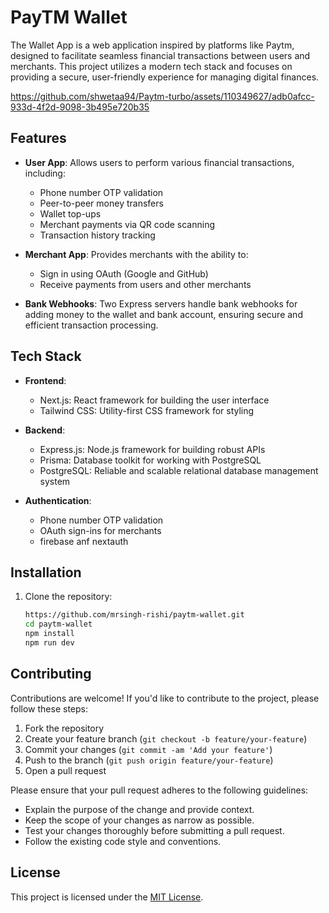 # PayTM Wallet

The Wallet App is a web application inspired by platforms like Paytm, designed to facilitate seamless financial transactions between users and merchants. This project utilizes a modern tech stack and focuses on providing a secure, user-friendly experience for managing digital finances.



https://github.com/shwetaa94/Paytm-turbo/assets/110349627/adb0afcc-933d-4f2d-9098-3b495e720b35




## Features

- **User App**: Allows users to perform various financial transactions, including:
  - Phone number OTP validation
  - Peer-to-peer money transfers
  - Wallet top-ups
  - Merchant payments via QR code scanning
  - Transaction history tracking
  
- **Merchant App**: Provides merchants with the ability to:
  - Sign in using OAuth (Google and GitHub)
  - Receive payments from users and other merchants
  
- **Bank Webhooks**: Two Express servers handle bank webhooks for adding money to the wallet and bank account, ensuring secure and efficient transaction processing.

## Tech Stack

- **Frontend**:
  - Next.js: React framework for building the user interface
  - Tailwind CSS: Utility-first CSS framework for styling
  
- **Backend**:
  - Express.js: Node.js framework for building robust APIs
  - Prisma: Database toolkit for working with PostgreSQL
  - PostgreSQL: Reliable and scalable relational database management system
  
- **Authentication**:
  - Phone number OTP validation
  - OAuth sign-ins for merchants
  - firebase anf nextauth
  
## Installation

1. Clone the repository:

   ```bash
   https://github.com/mrsingh-rishi/paytm-wallet.git
   cd paytm-wallet
   npm install
   npm run dev
   ```
## Contributing

Contributions are welcome! If you'd like to contribute to the project, please follow these steps:

1. Fork the repository
2. Create your feature branch (`git checkout -b feature/your-feature`)
3. Commit your changes (`git commit -am 'Add your feature'`)
4. Push to the branch (`git push origin feature/your-feature`)
5. Open a pull request

Please ensure that your pull request adheres to the following guidelines:
- Explain the purpose of the change and provide context.
- Keep the scope of your changes as narrow as possible.
- Test your changes thoroughly before submitting a pull request.
- Follow the existing code style and conventions.

## License

This project is licensed under the [MIT License](LICENSE).
